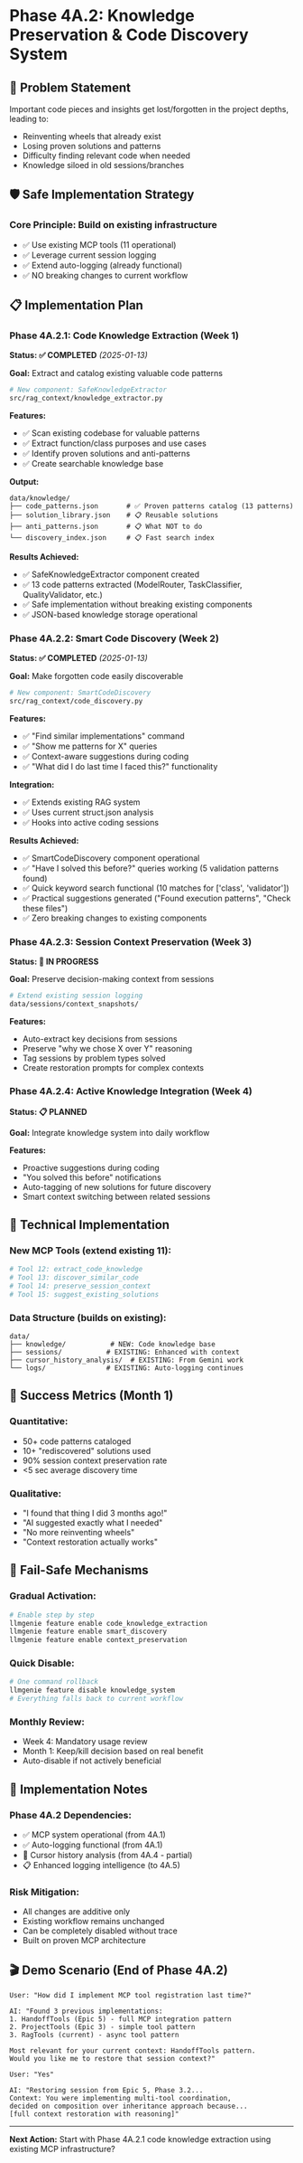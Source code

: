# Phase 4A.2: Knowledge Preservation & Code Discovery System

## 🎯 **Problem Statement**
Important code pieces and insights get lost/forgotten in the project depths, leading to:
- Reinventing wheels that already exist  
- Losing proven solutions and patterns
- Difficulty finding relevant code when needed
- Knowledge siloed in old sessions/branches

## 🛡️ **Safe Implementation Strategy**

### **Core Principle: Build on existing infrastructure**
- ✅ Use existing MCP tools (11 operational)
- ✅ Leverage current session logging  
- ✅ Extend auto-logging (already functional)
- ✅ NO breaking changes to current workflow

## 📋 **Implementation Plan**

### **Phase 4A.2.1: Code Knowledge Extraction (Week 1)**
**Status: ✅ COMPLETED** *(2025-01-13)*

**Goal:** Extract and catalog existing valuable code patterns

```bash
# New component: SafeKnowledgeExtractor
src/rag_context/knowledge_extractor.py
```

**Features:**
- ✅ Scan existing codebase for valuable patterns
- ✅ Extract function/class purposes and use cases  
- ✅ Identify proven solutions and anti-patterns
- ✅ Create searchable knowledge base

**Output:**
```
data/knowledge/
├── code_patterns.json       # ✅ Proven patterns catalog (13 patterns)
├── solution_library.json    # 📋 Reusable solutions  
├── anti_patterns.json       # 📋 What NOT to do
└── discovery_index.json     # 📋 Fast search index
```

**Results Achieved:**
- ✅ SafeKnowledgeExtractor component created
- ✅ 13 code patterns extracted (ModelRouter, TaskClassifier, QualityValidator, etc.)
- ✅ Safe implementation without breaking existing components
- ✅ JSON-based knowledge storage operational

### **Phase 4A.2.2: Smart Code Discovery (Week 2)**
**Status: ✅ COMPLETED** *(2025-01-13)*

**Goal:** Make forgotten code easily discoverable

```bash
# New component: SmartCodeDiscovery
src/rag_context/code_discovery.py
```

**Features:**
- ✅ "Find similar implementations" command
- ✅ "Show me patterns for X" queries
- ✅ Context-aware suggestions during coding
- ✅ "What did I do last time I faced this?" functionality

**Integration:**
- ✅ Extends existing RAG system
- ✅ Uses current struct.json analysis
- ✅ Hooks into active coding sessions

**Results Achieved:**
- ✅ SmartCodeDiscovery component operational
- ✅ "Have I solved this before?" queries working (5 validation patterns found)
- ✅ Quick keyword search functional (10 matches for ['class', 'validator'])
- ✅ Practical suggestions generated ("Found execution patterns", "Check these files")
- ✅ Zero breaking changes to existing components

### **Phase 4A.2.3: Session Context Preservation (Week 3)**
**Status: 🔄 IN PROGRESS**

**Goal:** Preserve decision-making context from sessions

```bash
# Extend existing session logging
data/sessions/context_snapshots/
```

**Features:**
- Auto-extract key decisions from sessions
- Preserve "why we chose X over Y" reasoning  
- Tag sessions by problem types solved
- Create restoration prompts for complex contexts

### **Phase 4A.2.4: Active Knowledge Integration (Week 4)**
**Status: 📋 PLANNED**

**Goal:** Integrate knowledge system into daily workflow

**Features:**
- Proactive suggestions during coding
- "You solved this before" notifications  
- Auto-tagging of new solutions for future discovery
- Smart context switching between related sessions

## 🔧 **Technical Implementation**

### **New MCP Tools (extend existing 11):**
```python
# Tool 12: extract_code_knowledge
# Tool 13: discover_similar_code  
# Tool 14: preserve_session_context
# Tool 15: suggest_existing_solutions
```

### **Data Structure (builds on existing):**
```
data/
├── knowledge/           # NEW: Code knowledge base
├── sessions/           # EXISTING: Enhanced with context
├── cursor_history_analysis/  # EXISTING: From Gemini work
└── logs/               # EXISTING: Auto-logging continues
```

## 🎯 **Success Metrics (Month 1)**

### **Quantitative:**
- 50+ code patterns cataloged  
- 10+ "rediscovered" solutions used
- 90% session context preservation rate
- <5 sec average discovery time

### **Qualitative:**  
- "I found that thing I did 3 months ago!"
- "AI suggested exactly what I needed"
- "No more reinventing wheels"
- "Context restoration actually works"

## 🚨 **Fail-Safe Mechanisms**

### **Gradual Activation:**
```bash
# Enable step by step
llmgenie feature enable code_knowledge_extraction
llmgenie feature enable smart_discovery  
llmgenie feature enable context_preservation
```

### **Quick Disable:**
```bash
# One command rollback
llmgenie feature disable knowledge_system
# Everything falls back to current workflow
```

### **Monthly Review:**
- Week 4: Mandatory usage review
- Month 1: Keep/kill decision based on real benefit
- Auto-disable if not actively beneficial

## 📝 **Implementation Notes**

### **Phase 4A.2 Dependencies:**
- ✅ MCP system operational (from 4A.1)  
- ✅ Auto-logging functional (from 4A.1)
- 🔄 Cursor history analysis (from 4A.4 - partial)
- 📋 Enhanced logging intelligence (to 4A.5)

### **Risk Mitigation:**
- All changes are additive only
- Existing workflow remains unchanged
- Can be completely disabled without trace
- Built on proven MCP architecture

## 🎬 **Demo Scenario (End of Phase 4A.2)**
```
User: "How did I implement MCP tool registration last time?"

AI: "Found 3 previous implementations:
1. HandoffTools (Epic 5) - full MCP integration pattern  
2. ProjectTools (Epic 3) - simple tool pattern
3. RagTools (current) - async tool pattern

Most relevant for your current context: HandoffTools pattern.
Would you like me to restore that session context?"

User: "Yes"

AI: "Restoring session from Epic 5, Phase 3.2...
Context: You were implementing multi-tool coordination, 
decided on composition over inheritance approach because...
[full context restoration with reasoning]"
```

---
**Next Action:** Start with Phase 4A.2.1 code knowledge extraction using existing MCP infrastructure? 